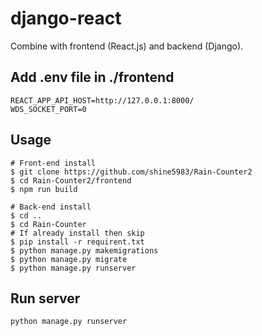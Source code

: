 # django-react

Combine with frontend (React.js) and backend (Django).

## Add .env file in ./frontend

```
REACT_APP_API_HOST=http://127.0.0.1:8000/
WDS_SOCKET_PORT=0
```

## Usage

```
# Front-end install
$ git clone https://github.com/shine5983/Rain-Counter2
$ cd Rain-Counter2/frontend
$ npm run build

# Back-end install
$ cd ..
$ cd Rain-Counter
# If already install then skip
$ pip install -r requirent.txt
$ python manage.py makemigrations
$ python manage.py migrate
$ python manage.py runserver
```

## Run server

```
python manage.py runserver
```
